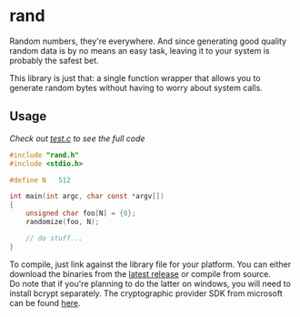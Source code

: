 # rand

Random numbers, they're everywhere. And since generating good quality random data 
is by no means an easy task, leaving it to your system is probably the safest bet.

This library is just that: a single function wrapper that allows you to generate
random bytes without having to worry about system calls.

## Usage

*Check out [test.c](test.c) to see the full code*
```c
#include "rand.h"
#include <stdio.h>

#define N   512

int main(int argc, char const *argv[])
{
    unsigned char foo[N] = {0};
    randomize(foo, N);

    // do stuff...
}
```

To compile, just link against the library file for your platform.
You can either download the binaries from the [latest release](https://github.com/EddieBreeg/rand/releases/tag/v1.0)
or compile from source.\
Do note that if you're planning to do the latter on windows, you will need to install 
bcrypt separately. The cryptographic provider SDK from microsoft can be found [here](https://www.microsoft.com/en-us/download/details.aspx?id=30688).